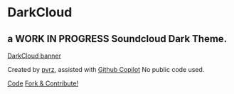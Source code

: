 # DarkCloud
## a __WORK IN PROGRESS__ Soundcloud Dark Theme.
[DarkCloud banner]([image_url](https://i.imgur.com/71RBhXy.png))

Created by [pvrz](https://github.com/pvrzz), assisted with [Github Copilot](https://github.com/features/copilot)
No public code used.

[Code](https://github.com/pvrzz/darkCloud/blob/main/darkCloud.css)
[Fork & Contribute!](https://github.com/pvrzz/darkCloud/fork)

